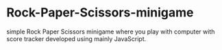# Rock-Paper-Scissors-minigame
simple Rock Paper Scissors minigame where you play with computer with score tracker developed using mainly JavaScript. 
